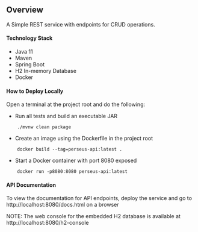 ## Overview

A Simple REST service with endpoints for CRUD operations.

#### Technology Stack

- Java 11
- Maven
- Spring Boot
- H2 In-memory Database
- Docker

#### How to Deploy Locally

Open a terminal at the project root and do the following:

- Run all tests and build an executable JAR
```shell
    ./mvnw clean package 
```

- Create an image using the Dockerfile in the project root
```shell
    docker build --tag=perseus-api:latest .
```

- Start a Docker container with port 8080 exposed
```shell
    docker run -p8080:8080 perseus-api:latest
```

#### API Documentation  

To view the documentation for API endpoints, deploy the service and go to http://localhost:8080/docs.html on a browser

NOTE: The web console for the embedded H2 database is available at http://localhost:8080/h2-console
